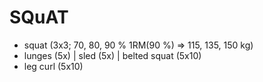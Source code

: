 # SQuAT
* squat (3x3; 70, 80, 90 % 1RM(90 %) => 115, 135, 150 kg)
* lunges (5x) | sled (5x) | belted squat (5x10)
* leg curl (5x10)
